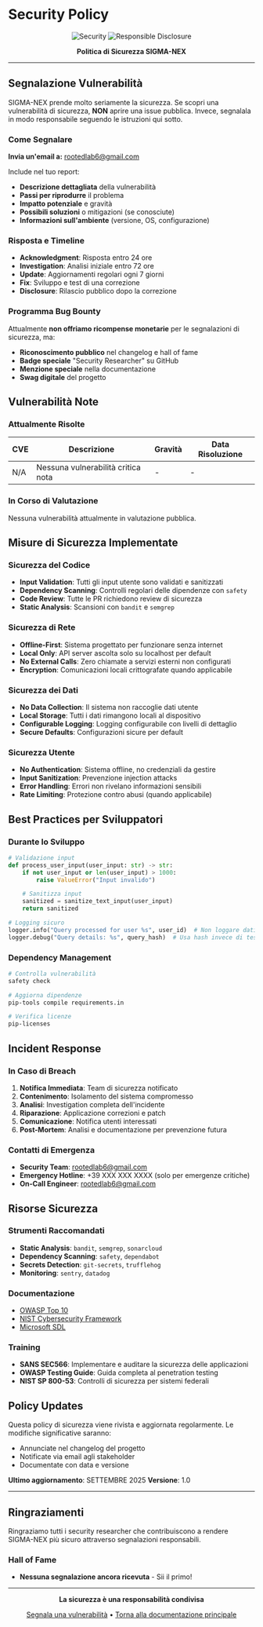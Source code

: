 # Security Policy

<div align="center">

![Security](https://img.shields.io/badge/Security-Policy-red?style=for-the-badge)
![Responsible Disclosure](https://img.shields.io/badge/Responsible-Disclosure-blue?style=for-the-badge)

**Politica di Sicurezza SIGMA-NEX**

</div>

---

## Segnalazione Vulnerabilità

SIGMA-NEX prende molto seriamente la sicurezza. Se scopri una vulnerabilità di sicurezza, **NON** aprire una issue pubblica. Invece, segnalala in modo responsabile seguendo le istruzioni qui sotto.

### Come Segnalare

**Invia un'email a:** rootedlab6@gmail.com

Include nel tuo report:
- **Descrizione dettagliata** della vulnerabilità
- **Passi per riprodurre** il problema
- **Impatto potenziale** e gravità
- **Possibili soluzioni** o mitigazioni (se conosciute)
- **Informazioni sull'ambiente** (versione, OS, configurazione)

### Risposta e Timeline

- **Acknowledgment**: Risposta entro 24 ore
- **Investigation**: Analisi iniziale entro 72 ore
- **Update**: Aggiornamenti regolari ogni 7 giorni
- **Fix**: Sviluppo e test di una correzione
- **Disclosure**: Rilascio pubblico dopo la correzione

### Programma Bug Bounty

Attualmente **non offriamo ricompense monetarie** per le segnalazioni di sicurezza, ma:

- **Riconoscimento pubblico** nel changelog e hall of fame
- **Badge speciale** "Security Researcher" su GitHub
- **Menzione speciale** nella documentazione
- **Swag digitale** del progetto

## Vulnerabilità Note

### Attualmente Risolte

| CVE | Descrizione | Gravità | Data Risoluzione |
|-----|-------------|---------|------------------|
| N/A | Nessuna vulnerabilità critica nota | - | - |

### In Corso di Valutazione

Nessuna vulnerabilità attualmente in valutazione pubblica.

## Misure di Sicurezza Implementate

### Sicurezza del Codice
- **Input Validation**: Tutti gli input utente sono validati e sanitizzati
- **Dependency Scanning**: Controlli regolari delle dipendenze con `safety`
- **Code Review**: Tutte le PR richiedono review di sicurezza
- **Static Analysis**: Scansioni con `bandit` e `semgrep`

### Sicurezza di Rete
- **Offline-First**: Sistema progettato per funzionare senza internet
- **Local Only**: API server ascolta solo su localhost per default
- **No External Calls**: Zero chiamate a servizi esterni non configurati
- **Encryption**: Comunicazioni locali crittografate quando applicabile

### Sicurezza dei Dati
- **No Data Collection**: Il sistema non raccoglie dati utente
- **Local Storage**: Tutti i dati rimangono locali al dispositivo
- **Configurable Logging**: Logging configurabile con livelli di dettaglio
- **Secure Defaults**: Configurazioni sicure per default

### Sicurezza Utente
- **No Authentication**: Sistema offline, no credenziali da gestire
- **Input Sanitization**: Prevenzione injection attacks
- **Error Handling**: Errori non rivelano informazioni sensibili
- **Rate Limiting**: Protezione contro abusi (quando applicabile)

## Best Practices per Sviluppatori

### Durante lo Sviluppo
```python
# Validazione input
def process_user_input(user_input: str) -> str:
    if not user_input or len(user_input) > 1000:
        raise ValueError("Input invalido")

    # Sanitizza input
    sanitized = sanitize_text_input(user_input)
    return sanitized

# Logging sicuro
logger.info("Query processed for user %s", user_id)  # Non loggare dati sensibili
logger.debug("Query details: %s", query_hash)  # Usa hash invece di testo grezzo
```


### Dependency Management
```bash
# Controlla vulnerabilità
safety check

# Aggiorna dipendenze
pip-tools compile requirements.in

# Verifica licenze
pip-licenses
```

## Incident Response

### In Caso di Breach
1. **Notifica Immediata**: Team di sicurezza notificato
2. **Contenimento**: Isolamento del sistema compromesso
3. **Analisi**: Investigation completa dell'incidente
4. **Riparazione**: Applicazione correzioni e patch
5. **Comunicazione**: Notifica utenti interessati
6. **Post-Mortem**: Analisi e documentazione per prevenzione futura

### Contatti di Emergenza
- **Security Team**: rootedlab6@gmail.com
- **Emergency Hotline**: +39 XXX XXX XXXX (solo per emergenze critiche)
- **On-Call Engineer**: rootedlab6@gmail.com

## Risorse Sicurezza

### Strumenti Raccomandati
- **Static Analysis**: `bandit`, `semgrep`, `sonarcloud`
- **Dependency Scanning**: `safety`, `dependabot`
- **Secrets Detection**: `git-secrets`, `trufflehog`
- **Monitoring**: `sentry`, `datadog`

### Documentazione
- [OWASP Top 10](https://owasp.org/www-project-top-ten/)
- [NIST Cybersecurity Framework](https://www.nist.gov/cyberframework)
- [Microsoft SDL](https://www.microsoft.com/en-us/securityengineering/sdl/)

### Training
- **SANS SEC566**: Implementare e auditare la sicurezza delle applicazioni
- **OWASP Testing Guide**: Guida completa al penetration testing
- **NIST SP 800-53**: Controlli di sicurezza per sistemi federali

## Policy Updates

Questa policy di sicurezza viene rivista e aggiornata regolarmente. Le modifiche significative saranno:

- Annunciate nel changelog del progetto
- Notificate via email agli stakeholder
- Documentate con data e versione

**Ultimo aggiornamento**: SETTEMBRE 2025
**Versione**: 1.0

---

## Ringraziamenti

Ringraziamo tutti i security researcher che contribuiscono a rendere SIGMA-NEX più sicuro attraverso segnalazioni responsabili.

### Hall of Fame
- **Nessuna segnalazione ancora ricevuta** - Sii il primo!

---

<div align="center">

**La sicurezza è una responsabilità condivisa**

[Segnala una vulnerabilità](rootedlab6@gmail.com) • [Torna alla documentazione principale](../README.md)

</div>
